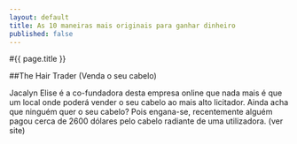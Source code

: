 ```yaml
---
layout: default
title: As 10 maneiras mais originais para ganhar dinheiro
published: false
---
```


#{{ page.title }}

##The Hair Trader (Venda o seu cabelo)

Jacalyn Elise é a co-fundadora desta empresa online que nada mais é que um local onde poderá vender o seu cabelo ao mais alto licitador. Ainda acha que ninguém quer o seu cabelo? Pois engana-se, recentemente alguém pagou cerca de 2600 dólares pelo cabelo radiante de uma utilizadora. (ver site)